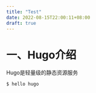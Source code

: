 ```yaml
---
title: "Test"
date: 2022-08-15T22:00:11+08:00
draft: true
---
```


# 一、Hugo介绍
Hugo是轻量级的静态资源服务
```shell
$ hello hugo
```